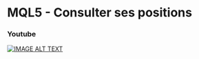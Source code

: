 # MQL5 - Consulter ses positions

### Youtube

[![IMAGE ALT TEXT](http://img.youtube.com/vi/R9I2Mtd2vi8/0.jpg)](http://www.youtube.com/watch?v=R9I2Mtd2vi8 "MQL5 - Consulter ses positions")